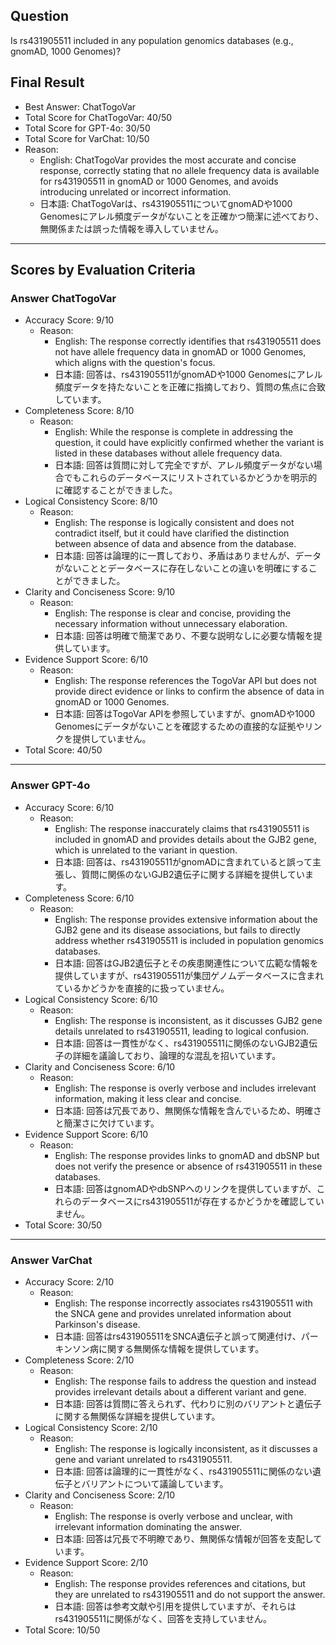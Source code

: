 ## Question

Is rs431905511 included in any population genomics databases (e.g., gnomAD, 1000 Genomes)?

## Final Result

- Best Answer: ChatTogoVar
- Total Score for ChatTogoVar: 40/50
- Total Score for GPT-4o: 30/50
- Total Score for VarChat: 10/50
- Reason:
  - English: ChatTogoVar provides the most accurate and concise response, correctly stating that no allele frequency data is available for rs431905511 in gnomAD or 1000 Genomes, and avoids introducing unrelated or incorrect information.
  - 日本語: ChatTogoVarは、rs431905511についてgnomADや1000 Genomesにアレル頻度データがないことを正確かつ簡潔に述べており、無関係または誤った情報を導入していません。

---

## Scores by Evaluation Criteria

### Answer ChatTogoVar
- Accuracy Score: 9/10
  - Reason: 
    - English: The response correctly identifies that rs431905511 does not have allele frequency data in gnomAD or 1000 Genomes, which aligns with the question's focus.
    - 日本語: 回答は、rs431905511がgnomADや1000 Genomesにアレル頻度データを持たないことを正確に指摘しており、質問の焦点に合致しています。
- Completeness Score: 8/10
  - Reason: 
    - English: While the response is complete in addressing the question, it could have explicitly confirmed whether the variant is listed in these databases without allele frequency data.
    - 日本語: 回答は質問に対して完全ですが、アレル頻度データがない場合でもこれらのデータベースにリストされているかどうかを明示的に確認することができました。
- Logical Consistency Score: 8/10
  - Reason: 
    - English: The response is logically consistent and does not contradict itself, but it could have clarified the distinction between absence of data and absence from the database.
    - 日本語: 回答は論理的に一貫しており、矛盾はありませんが、データがないこととデータベースに存在しないことの違いを明確にすることができました。
- Clarity and Conciseness Score: 9/10
  - Reason: 
    - English: The response is clear and concise, providing the necessary information without unnecessary elaboration.
    - 日本語: 回答は明確で簡潔であり、不要な説明なしに必要な情報を提供しています。
- Evidence Support Score: 6/10
  - Reason: 
    - English: The response references the TogoVar API but does not provide direct evidence or links to confirm the absence of data in gnomAD or 1000 Genomes.
    - 日本語: 回答はTogoVar APIを参照していますが、gnomADや1000 Genomesにデータがないことを確認するための直接的な証拠やリンクを提供していません。
- Total Score: 40/50

---

### Answer GPT-4o
- Accuracy Score: 6/10
  - Reason: 
    - English: The response inaccurately claims that rs431905511 is included in gnomAD and provides details about the GJB2 gene, which is unrelated to the variant in question.
    - 日本語: 回答は、rs431905511がgnomADに含まれていると誤って主張し、質問に関係のないGJB2遺伝子に関する詳細を提供しています。
- Completeness Score: 6/10
  - Reason: 
    - English: The response provides extensive information about the GJB2 gene and its disease associations, but fails to directly address whether rs431905511 is included in population genomics databases.
    - 日本語: 回答はGJB2遺伝子とその疾患関連性について広範な情報を提供していますが、rs431905511が集団ゲノムデータベースに含まれているかどうかを直接的に扱っていません。
- Logical Consistency Score: 6/10
  - Reason: 
    - English: The response is inconsistent, as it discusses GJB2 gene details unrelated to rs431905511, leading to logical confusion.
    - 日本語: 回答は一貫性がなく、rs431905511に関係のないGJB2遺伝子の詳細を議論しており、論理的な混乱を招いています。
- Clarity and Conciseness Score: 6/10
  - Reason: 
    - English: The response is overly verbose and includes irrelevant information, making it less clear and concise.
    - 日本語: 回答は冗長であり、無関係な情報を含んでいるため、明確さと簡潔さに欠けています。
- Evidence Support Score: 6/10
  - Reason: 
    - English: The response provides links to gnomAD and dbSNP but does not verify the presence or absence of rs431905511 in these databases.
    - 日本語: 回答はgnomADやdbSNPへのリンクを提供していますが、これらのデータベースにrs431905511が存在するかどうかを確認していません。
- Total Score: 30/50

---

### Answer VarChat
- Accuracy Score: 2/10
  - Reason: 
    - English: The response incorrectly associates rs431905511 with the SNCA gene and provides unrelated information about Parkinson's disease.
    - 日本語: 回答はrs431905511をSNCA遺伝子と誤って関連付け、パーキンソン病に関する無関係な情報を提供しています。
- Completeness Score: 2/10
  - Reason: 
    - English: The response fails to address the question and instead provides irrelevant details about a different variant and gene.
    - 日本語: 回答は質問に答えられず、代わりに別のバリアントと遺伝子に関する無関係な詳細を提供しています。
- Logical Consistency Score: 2/10
  - Reason: 
    - English: The response is logically inconsistent, as it discusses a gene and variant unrelated to rs431905511.
    - 日本語: 回答は論理的に一貫性がなく、rs431905511に関係のない遺伝子とバリアントについて議論しています。
- Clarity and Conciseness Score: 2/10
  - Reason: 
    - English: The response is overly verbose and unclear, with irrelevant information dominating the answer.
    - 日本語: 回答は冗長で不明瞭であり、無関係な情報が回答を支配しています。
- Evidence Support Score: 2/10
  - Reason: 
    - English: The response provides references and citations, but they are unrelated to rs431905511 and do not support the answer.
    - 日本語: 回答は参考文献や引用を提供していますが、それらはrs431905511に関係がなく、回答を支持していません。
- Total Score: 10/50